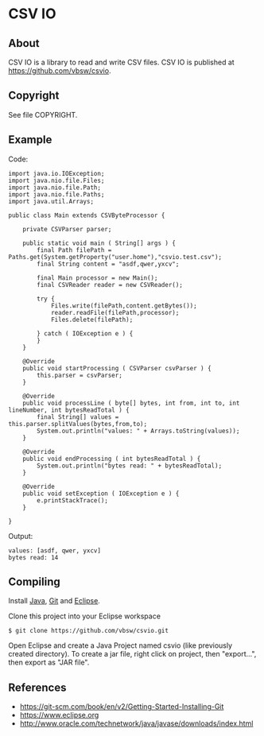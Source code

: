 # CSV IO

## About
CSV IO is a library to read and write CSV files. CSV IO is published at <https://github.com/vbsw/csvio>.

## Copyright
See file COPYRIGHT.

## Example
Code:

	import java.io.IOException;
	import java.nio.file.Files;
	import java.nio.file.Path;
	import java.nio.file.Paths;
	import java.util.Arrays;

	public class Main extends CSVByteProcessor {

		private CSVParser parser;

		public static void main ( String[] args ) {
			final Path filePath = Paths.get(System.getProperty("user.home"),"csvio.test.csv");
			final String content = "asdf,qwer,yxcv";

			final Main processor = new Main();
			final CSVReader reader = new CSVReader();

			try {
				Files.write(filePath,content.getBytes());
				reader.readFile(filePath,processor);
				Files.delete(filePath);

			} catch ( IOException e ) {
			}
		}

		@Override
		public void startProcessing ( CSVParser csvParser ) {
			this.parser = csvParser;
		}

		@Override
		public void processLine ( byte[] bytes, int from, int to, int lineNumber, int bytesReadTotal ) {
			final String[] values = this.parser.splitValues(bytes,from,to);
			System.out.println("values: " + Arrays.toString(values));
		}

		@Override
		public void endProcessing ( int bytesReadTotal ) {
			System.out.println("bytes read: " + bytesReadTotal);
		}

		@Override
		public void setException ( IOException e ) {
			e.printStackTrace();
		}

	}

Output:

	values: [asdf, qwer, yxcv]
	bytes read: 14

## Compiling
Install [Java](http://www.oracle.com/technetwork/java/javase/downloads/index.html), [Git](https://git-scm.com) and [Eclipse](https://www.eclipse.org).

Clone this project into your Eclipse workspace

	$ git clone https://github.com/vbsw/csvio.git

Open Eclipse and create a Java Project named csvio (like previously created directory). To create a jar file, right click on project, then "export...", then export as "JAR file".

## References
- <https://git-scm.com/book/en/v2/Getting-Started-Installing-Git>
- <https://www.eclipse.org>
- <http://www.oracle.com/technetwork/java/javase/downloads/index.html>
